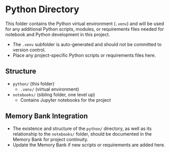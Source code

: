 # Python Directory

This folder contains the Python virtual environment (`.venv`) and will be used for any additional Python scripts, modules, or requirements files needed for notebook and Python development in this project.

- The `.venv` subfolder is auto-generated and should not be committed to version control.
- Place any project-specific Python scripts or requirements files here.

## Structure

- `python/` (this folder)
  - `.venv/` (virtual environment)
- `notebooks/` (sibling folder, one level up)
  - Contains Jupyter notebooks for the project

## Memory Bank Integration

- The existence and structure of the `python/` directory, as well as its relationship to the `notebooks/` folder, should be documented in the Memory Bank for project continuity.
- Update the Memory Bank if new scripts or requirements are added here.
